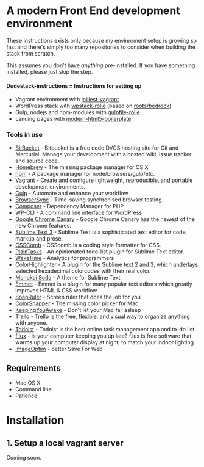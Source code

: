# A modern Front End development environment

These instructions exists only because my envinroment setup is growing so fast and there's simply too many repositories to consider when building the stack from scratch.

This assumes you don't have *anything* pre-installed. If you have something installed, please just skip the step.

#### Dudestack-instructions = Instructions for setting up

- Vagrant environment with [jolliest-vagrant](https://github.com/ronilaukkarinen/jolliest-vagrant)
- WordPress stack with [wpstack-rolle](https://github.com/ronilaukkarinen/wpstack-rolle) (based on [roots/bedrock](https://github.com/roots/bedrock))
- Gulp, nodejs and npm-modules with [gulpfile-rolle](https://github.com/ronilaukkarinen/gulpfile-rolle)
- Landing pages with [modern-html5-boilerplate](https://github.com/ronilaukkarinen/modern-html5-boilerplate)


### Tools in use

- [BitBucket](https://bitbucket.org/) - Bitbucket is a free code DVCS hosting site for Git and Mercurial. Manage your development with a hosted wiki, issue tracker and source code.
- [Homebrew](http://brew.sh/) - The missing package manager for OS X
- [npm](https://www.npmjs.com/) - A package manager for node/browsers/gulp/etc.
- [Vagrant](https://www.vagrantup.com/) - Create and configure lightweight, reproducible, and portable development environments.
- [Gulp](http://gulpjs.com/) - Automate and enhance your workflow
- [BrowserSync](http://www.browsersync.io/) - Time-saving synchronised browser testing.
- [Composer](https://getcomposer.org/) - Dependency Manager for PHP
- [WP-CLI](http://wp-cli.org/) - A command line interface for WordPress
- [Google Chrome Canary](https://www.google.com/chrome/browser/canary.html) - Google Chrome Canary has the newest of the new Chrome features.
- [Sublime Text 3](http://www.sublimetext.com/3) - Sublime Text is a sophisticated text editor for code, markup and prose.
 - [CSSComb](http://csscomb.com/) - CSScomb is a coding style formatter for CSS.
 - [PlainTasks](https://github.com/aziz/PlainTasks) - An opinionated todo-list plugin for Sublime Text editor.
 - [WakaTime](https://wakatime.com/) - Analytics for programmers
 - [ColorHighlighter](https://github.com/Monnoroch/ColorHighlighter) - A plugin for the Sublime text 2 and 3, which underlays selected hexadecimal colorcodes with their real color.
 - [Monokai Soda](https://github.com/buymeasoda/soda-theme) - A theme for Sublime Text
 - [Emmet](https://github.com/sergeche/emmet-sublime) - Emmet is a plugin for many popular text editors which greatly improves HTML & CSS workflow
- [SnapRuler](http://www.snaprulerapp.com/) - Screen ruler that does the job for you
- [ColorSnapper](http://www.colorsnapper.com/) - The missing color picker for Mac
- [KeepingYouAwake](https://github.com/newmarcel/KeepingYouAwake) - Don't let your Mac fall asleep
- [Trello](https://trello.com/ronilaukkarinen/recommend) - Trello is the free, flexible, and visual way to organize anything with anyone.
- [Todoist](http://todoist.com/) - Todoist is the best online task management app and to-do list.
- [f.lux](https://justgetflux.com/) - Is your computer keeping you up late? f.lux is free software that warms up your computer display at night, to match your indoor lighting.
- [ImageOptim](https://imageoptim.com/) - better Save For Web

## Requirements

- Mac OS X
- Command line
- Patience

# Installation

## 1. Setup a local vagrant server

Coming soon.
